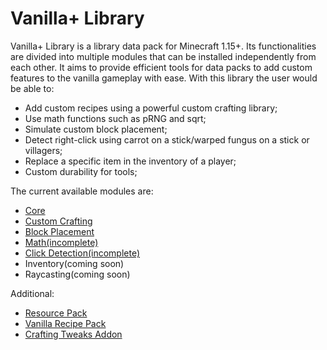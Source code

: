 # Vanilla+ Library

Vanilla+ Library is a library data pack for Minecraft 1.15+. Its functionalities are divided into multiple modules that can be installed independently from each other. It aims to provide efficient tools for data packs to add custom features to the vanilla gameplay with ease. With this library the user would be able to:
- Add custom recipes using a powerful custom crafting library;
- Use math functions such as pRNG and sqrt;
- Simulate custom block placement;
- Detect right-click using carrot on a stick/warped fungus on a stick or villagers;
- Replace a specific item in the inventory of a player;
- Custom durability for tools;

The current available modules are:
- [Core](https://github.com/TheWii/vanilla-plus-library/tree/master/vplib-core-datapack)
- [Custom Crafting](https://github.com/TheWii/vanilla-plus-library/tree/master/vplib-custom-crafting-datapack)
- [Block Placement](https://github.com/TheWii/vanilla-plus-library/tree/master/vplib-block-placement-datapack)
- [Math(incomplete)](https://github.com/TheWii/vanilla-plus-library/tree/master/vplib-math-datapack)
- [Click Detection(incomplete)](https://github.com/TheWii/vanilla-plus-library/tree/master/vplib-click-detection-datapack)
- Inventory(coming soon)
- Raycasting(coming soon)

Additional:
- [Resource Pack](https://github.com/TheWii/vanilla-plus-library/tree/master/vplib-resourcepack)
- [Vanilla Recipe Pack](https://github.com/TheWii/vanilla-plus-library/tree/master/vplib-vanilla-recipepack)
- [Crafting Tweaks Addon](https://github.com/TheWii/vplib-crafting-tweaks)